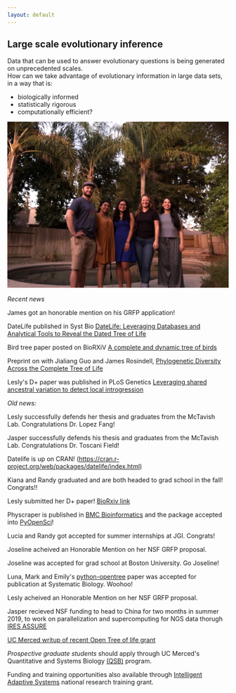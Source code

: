 ```yaml
---
layout: default
---
```

## Large scale evolutionary inference

Data that can be used to answer evolutionary questions is being generated on unprecedented scales. <br>
How can we take advantage of evolutionary information in large data sets,<br>
in a way that is:
* biologically informed
* statistically rigorous
* computationally efficient?

<img src="/assets/labphoto.jpg" alt="Drawing" style="width: 600px;"/>  <br>


*Recent news*

James got an honorable mention on his GRFP application!

DateLife published in Syst Bio [DateLife: Leveraging Databases and Analytical Tools to Reveal the Dated Tree of Life ](https://academic.oup.com/sysbio/advance-article/doi/10.1093/sysbio/syae015/7632550)

Bird tree paper posted on BioRXiV [A complete and dynamic tree of birds](https://www.biorxiv.org/content/10.1101/2024.05.20.595017v1)

Preprint on with Jialiang Guo and James Rosindell, [Phylogenetic Diversity Across the Complete Tree of Life](https://www.researchsquare.com/article/rs-4397985/v1)


Lesly's D+ paper was published in PLoS Genetics [Leveraging shared ancestral variation to detect local introgression](https://journals.plos.org/plosgenetics/article?id=10.1371/journal.pgen.1010155)

*Old news:*

Lesly successfully defends her thesis and graduates from the McTavish Lab. Congratulations Dr. Lopez Fang!

Jasper successfully defends his thesis and graduates from the McTavish Lab. Congratulations Dr. Toscani Field!

Datelife is up on CRAN! (https://cran.r-project.org/web/packages/datelife/index.html)

Kiana and Randy graduated and are both headed to grad school in the fall! Congrats!!

Lesly submitted her D+ paper! [BioRxiv link](https://www.biorxiv.org/content/10.1101/2022.03.21.485082v1)

Physcraper is published in [BMC Bioinformatics](https://bmcbioinformatics.biomedcentral.com/articles/10.1186/s12859-021-04274-6) and the package accepted into [PyOpenSci](https://www.pyopensci.org/python-packages/)!

Lucia and Randy got accepted for summer internships at JGI. Congrats!

Joseline acheived an Honorable Mention on her NSF GRFP proposal.

Joseline was accepted for grad school at Boston University. Go Joseline!

Luna, Mark and Emily's [python-opentree](https://github.com/OpenTreeOfLife/python-opentree) paper was accepted
for publication at Systematic Biology. Woohoo!

Lesly acheived an Honorable Mention on her NSF GRFP proposal.

Jasper recieved NSF funding to head to China for two months in summer 2019, to work on parallelization and supercomputing for NGS data thorugh
<a href="https://ires-assure.msu.edu/">IRES ASSURE</a>


<a href="https://news.ucmerced.edu/news/2018/nsf-grant-helps-professor-connect-evolutionary-dots-along-open-tree-life">UC Merced writup of recent Open Tree of life grant</a>


*Prospective graduate students* should apply through UC Merced's
Quantitative and Systems Biology
<a href="http://qsb.ucmerced.edu/">(QSB)</a>
program.

Funding and training opportunities also available through
<a href="http://www.nrt-ias.org/">Intelligent Adaptive Systems</a>
national research training grant.
